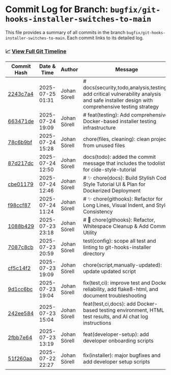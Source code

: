 # Commit Log for Branch: `bugfix/git-hooks-installer-switches-to-main`

This file provides a summary of all commits in the branch `bugfix/git-hooks-installer-switches-to-main`.
Each commit links to its detailed log.

### 📈 [View Full Git Timeline](./git_timeline_report.md)

| Commit Hash | Date & Time       | Author       | Message           |
|-------------|------------------|--------------|-------------------|
| [2243c7a4](./2243c7a4.md) | 2025-07-25 01:31 | Johan Sörell | # docs(security,todo,analysis,testing): add critical vulnerability analysis and safe installer design with comprehensive testing strategy |
| [663471de](./663471de.md) | 2025-07-24 19:09 | Johan Sörell | # feat(testing): Add comprehensive Docker-based installer testing infrastructure |
| [78c6b9bf](./78c6b9bf.md) | 2025-07-24 15:28 | Johan Sörell | chore(files, cleaning): clean project from unused files |
| [87d217dc](./87d217dc.md) | 2025-07-24 12:50 | Johan Sörell | docs(todo): added the commit message that includes the todolist for cide-style-tutorial |
| [cbe01179](./cbe01179.md) | 2025-07-24 12:46 | Johan Sörell | # ✨ chore(docs): Build Stylish Code Style Tutorial UI & Plan for Dockerized Deployment |
| [f98ccf87](./f98ccf87.md) | 2025-07-24 11:24 | Johan Sörell | # ✨ chore(githooks): Refactor for Long Lines, Visual Indent, and Style Consistency |
| [1088b429](./1088b429.md) | 2025-07-23 23:18 | Johan Sörell | # 🚀 chore(githooks): Refactor, Whitespace Cleanup & Add Commit Utility |
| [7087c8cb](./7087c8cb.md) | 2025-07-23 20:59 | Johan Sörell | test(config): scope all test and linting to git-hooks-installer directory |
| [cf5c14f2](./cf5c14f2.md) | 2025-07-23 19:09 | Johan Sörell | chore(script,manually-updated): update updated script |
| [9d1cc6bc](./9d1cc6bc.md) | 2025-07-23 19:04 | Johan Sörell | fix(test,ci): improve test and Docker reliability, add flake8-html, and document troubleshooting |
| [242ee584](./242ee584.md) | 2025-07-23 15:04 | Johan Sörell | feat(test,ci,docs): add Docker-based testing environment, HTML test results, and AI chat log instructions |
| [2fbb7e64](./2fbb7e64.md) | 2025-07-23 13:19 | Johan Sörell | feat(developer-setup): add developer onboarding scripts |
| [51f260aa](./51f260aa.md) | 2025-07-22 22:27 | Johan Sörell | fix(installer): major bugfixes and add developer setup scripts |
